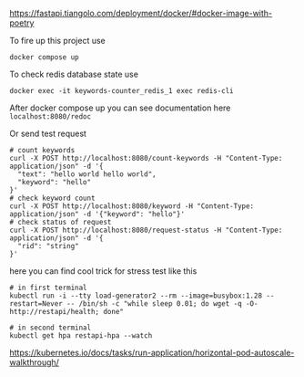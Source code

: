 https://fastapi.tiangolo.com/deployment/docker/#docker-image-with-poetry

To fire up this project use 
```
docker compose up 
```

To check redis database state use 
```
docker exec -it keywords-counter_redis_1 exec redis-cli
```

After docker compose up you can see documentation here `localhost:8080/redoc`

Or send test request
```
# count keywords 
curl -X POST http://localhost:8080/count-keywords -H "Content-Type: application/json" -d '{
  "text": "hello world hello world",
  "keyword": "hello"
}'
# check keyword count
curl -X POST http://localhost:8080/keyword -H "Content-Type: application/json" -d '{"keyword": "hello"}'
# check status of request 
curl -X POST http://localhost:8080/request-status -H "Content-Type: application/json" -d '{
  "rid": "string"
}'
```

here you can find cool trick for stress test like this 
```
# in first terminal
kubectl run -i --tty load-generator2 --rm --image=busybox:1.28 --restart=Never -- /bin/sh -c "while sleep 0.01; do wget -q -O- http://restapi/health; done"
```

```
# in second terminal
kubectl get hpa restapi-hpa --watch
```

https://kubernetes.io/docs/tasks/run-application/horizontal-pod-autoscale-walkthrough/
